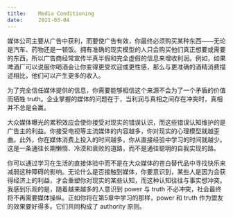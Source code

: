 ```yaml
---
title:    Media Conditioning
date:     2021-03-04
---
```


媒体公司主要从广告中获利，而要使广告有效，你最终必须购买某种东西——无论是汽车、药物还是一顿饭。拥有准确的现实模型的人只会购买他们真正想要或需要的东西，所以广告商经常宣传半真半假和完全虚假的信息来增收利润。例如，如果啤酒厂可以说服你喝酒会让你变得更受欢迎或更性感，那么与更准确的酒精消费描述相比，他们可以产生更多的收入。

为了完全信任媒体提供的信息，你需要能够相信这个来源不会为了一个矛盾的价值而牺牲 truth。企业掌握的媒体的问题在于，当利润与真相之间存在冲突时，真相并不总是会赢。

大众媒体曝光的累积效应会使你接受对现实的错误认识，而这些错误认知维护的是广告主的利益。你接受电视等主流媒体的内容越多，你对现实的心理模型就越歪曲。此外，你在媒体消费上投入的时间越多，你从直接经验中学习的时间就越少。这是一条通往长期懒惰、冷漠和衰败的道路，而不是通往聪明的自我实现的路。

你可以通过学习在生活的直接体验中而不是在大众媒体的苍白替代品中寻找快乐来减弱这种障碍的影响。无论什么是否接触到媒体，你要意识到，某些人是因为会获得经济上的利益，才会重塑你对现实的某些认知，而这种认知往往与事实想冲突。我感到乐观的是，随着越来越多的人意识到 power 与 truth 不必冲突，社会最终将不再需要媒体操纵。正如你将在第5章中学习的那样，power 和 truth 作为盟友的效果要好得多。它们共同构成了 authority 原则。

